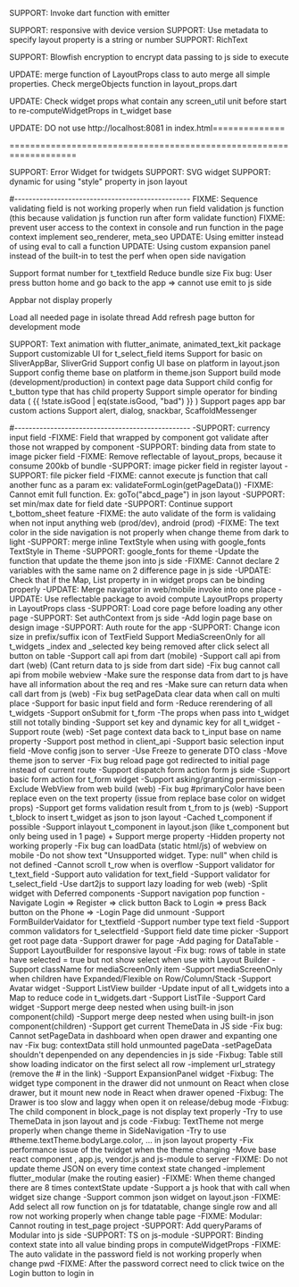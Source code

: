 SUPPORT: Invoke dart function with emitter

SUPPORT: responsive with device version
SUPPORT: Use metadata to specify layout property is a string or number
SUPPORT: RichText

SUPPORT: Blowfish encryption to encrypt data passing to js side to execute

UPDATE: merge function of LayoutProps class to auto merge all simple properties. Check mergeObjects function in layout_props.dart

UPDATE: Check widget props what contain any screen_util unit before start to re-computeWidgetProps in t_widget base

UPDATE: DO not use http://localhost:8081 in index.html==============

<!--
    <script src="http://localhost:8081/vendors.js" defer></script>
    <script src="http://localhost:8081/app.js" defer></script>
-->

===================================================================

SUPPORT: Error Widget for twidgets
SUPPORT: SVG widget
SUPPORT: dynamic for using "style" property in json layout

#-------------------------------------------------
FIXME: Sequence validating field is not working properly when run field validation js function
(this because validation js function run after form validate function)
FIXME: prevent user access to the context in console and run function in the page context
implement seo_renderer, meta_seo
UPDATE: Using emitter instead of using eval to call a function
UPDATE: Using custom expansion panel instead of the built-in to test the perf when open side navigation

Support format number for t_textfield
Reduce bundle size
Fix bug: User press button home and go back to the app => cannot use emit to js side

Appbar not display properly

Load all needed page in isolate thread
Add refresh page button for development mode

SUPPORT: Text animation with flutter_animate, animated_text_kit package
Support customizable UI for t_select_field items
Support for basic on SliverAppBar, SliverGrid
Support config UI base on platform in layout.json
Support config theme base on platform in theme.json
Support build mode (development/production) in context page data
Support child config for t_button type that has child property
Support simple operator for binding data ( {{ !state.isGood | eq(state.isGood, "bad") }} )
Support pages app bar custom actions
Support alert, dialog, snackbar, ScaffoldMessenger

#-------------------------------------------------
-SUPPORT: currency input field
-FIXME: Field that wrapped by component got validate after those not wrapped by component
-SUPPORT: binding data from state to image picker field
-FIXME: Remove reflectable of layout_props, because it consume 200kb of bundle
-SUPPORT: image picker field in register layout
-SUPPORT: file picker field
-FIXME: cannot execute js function that call another func as a param ex: validateFormLogin(getPageData())
-FIXME: Cannot emit full function. Ex: goTo("abcd_page") in json layout
-SUPPORT: set min/max date for field date
-SUPPORT: Continue support t_bottom_sheet feature
-FIXME: the auto validate of the form is validaing when not input anything web (prod/dev), android (prod)
-FIXME: The text color in the side navigation is not properly when change theme from dark to light
-SUPPORT: merge inline TextStyle when using with google_fonts TextStyle in Theme
-SUPPORT: google_fonts for theme
-Update the function that update the theme json into js side
-FIXME: Cannot declare 2 variables with the same name on 2 difference page in js side
-UPDATE: Check that if the Map, List property in in widget props can be binding properly
-UPDATE: Merge navigator in web/mobile invoke into one place
-UPDATE: Use reflectable package to avoid compute LayoutProps property in LayoutProps class
-SUPPORT: Load core page before loading any other page
-SUPPORT: Set authContext from js side
-Add login page base on design image
-SUPPORT: Auth route for the app
-SUPPORT: Change icon size in prefix/suffix icon of TextField
Support MediaScreenOnly for all t_widgets
\_index and \_selected key being removed after click select all button on table
-Support call api from dart (mobile)
-Support call api from dart (web) (Cant return data to js side from dart side)
-Fix bug cannot call api from mobile webview
-Make sure the response data from dart to js have have all information about the req and res
-Make sure can return data when call dart from js (web)
-Fix bug setPageData clear data when call on multi place
-Support for basic input field and form
-Reduce rerendering of all t_widgets
-Support onSubmit for t_form
-The props when pass into t_widget still not totally binding
-Support set key and dynamic key for all t_widget
-Support route (web)
-Set page context data back to t_input base on name property
-Support post method in client_api
-Support basic selection input field
-Move config json to server
-Use Freeze to generate DTO class
-Move theme json to server
-Fix bug reload page got redirected to initial page instead of current route
-Support dispatch form action form js side
-Support basic form action for t_form widget
-Support asking/granting permission
-Exclude WebView from web build (web)
-Fix bug #primaryColor have been replace even on the text property (issue from replace base color on widget props)
-Support get forms validation result from t_from to js (web)
-Support t_block to insert t_widget as json to json layout
-Cached t_component if possible
-Support inlayout t_component in layout.json (like t_component but only being used in 1 page) + Support merge property
-Hidden property not working properly
-Fix bug can loadData (static html/js) of webview on mobile
-Do not show text "Unsupported widget. Type: null" when child is not defined
-Cannot scroll t_row when is overflow
-Support validator for t_text_field
-Support auto validation for text_field
-Support validator for t_select_field
-Use dart2js to support lazy loading for web (web)
-Split widget with Deferred components
-Support navigation pop function
-Navigate Login => Register => click button Back to Login => press Back button on the Phone => -Login Page did unmount
-Support FormBuilderVaidator for t_textfield
-Support number type text field
-Support common validators for t_selectfield
-Support field date time picker
-Support get root page data
-Support drawer for page
-Add paging for DataTable
-Support LayoutBuilder for responsive layout
-Fix bug: rows of table in state have selected = true but not show select when use with Layout Builder
-Support className for mediaScreenOnly item
-Support mediaScreenOnly when children have Expanded/Flexible on Row/Column/Stack
-Support Avatar widget
-Support ListView builder
-Update input of all t_widgets into a Map to reduce code in t_widgets.dart
-Support ListTile
-Support Card widget
-Support merge deep nested when using built-in json component(child)
-Support merge deep nested when using built-in json component(children)
-Support get current ThemeData in JS side
-Fix bug: Cannot setPageData in dashboard when open drawer and expanting one nav
-Fix bug: contextData still hold unmounted pageData
-setPageData shouldn't depenpended on any dependencies in js side
-Fixbug: Table still show loading indicator on the first select all row
-implement url_strategy (remove the # in the link)
-Support ExpansionPanel widget
-Fixbug: The widget type component in the drawer did not unmount on React when close drawer, but it mount new node in React when drawer opened
-Fixbug: The Drawer is too slow and laggy when open it on release/debug mode
-Fixbug: The child component in block_page is not display text properly
-Try to use ThemeData in json layout and js code
-Fixbug: TextTheme not merge properly when change theme in SideNavigation
-Try to use #theme.textTheme.bodyLarge.color, ... in json layout property
-Fix performance issue of the twidget when the theme changing
-Move base react component , app.js, vendor.js and js-module to server
-FIXME: Do not update theme JSON on every time context state changed
-implement flutter_modular (make the routing easier)
-FIXME: When theme changed there are 8 times contextState update
-Support a js hook that with call when widget size change
-Support common json widget on layout.json
-FIXME: Add select all row function on js for tdatatable, change single row and all row not working properly when change table page
-FIXME: Modular: Cannot routing in test_page project
-SUPPORT: Add queryParams of Modular into js side
-SUPPORT: TS on js-module
-SUPPORT: Binding context state into all value binding props in computeWidgetProps
-FIXME: The auto validate in the password field is not working properly when change pwd
-FIXME: After the password correct need to click twice on the Login button to login in
